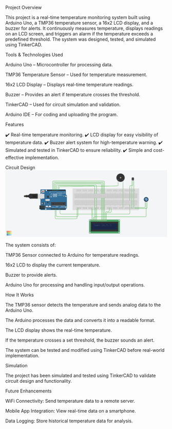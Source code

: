 Project Overview

This project is a real-time temperature monitoring system built using Arduino Uno, a TMP36 temperature sensor, a 16x2 LCD display, and a buzzer 
for alerts. It continuously measures temperature, displays readings on an LCD screen, and triggers an alarm if the temperature exceeds a predefined
threshold. The system was designed, tested, and simulated using TinkerCAD.

Tools & Technologies Used

Arduino Uno – Microcontroller for processing data.

TMP36 Temperature Sensor – Used for temperature measurement.

16x2 LCD Display – Displays real-time temperature readings.

Buzzer – Provides an alert if temperature crosses the threshold.

TinkerCAD – Used for circuit simulation and validation.

Arduino IDE – For coding and uploading the program.

Features

✔️ Real-time temperature monitoring.
✔️ LCD display for easy visibility of temperature data.
✔️ Buzzer alert system for high-temperature warning.
✔️ Simulated and tested in TinkerCAD to ensure reliability.
✔️ Simple and cost-effective implementation.


Circuit Design
![image](https://github.com/Bishal033/Smart-Temperature-Monitoring-System/blob/main/Smart%20Temp%20Monitor%20Design.png)

The system consists of:

TMP36 Sensor connected to Arduino for temperature readings.

16x2 LCD to display the current temperature.

Buzzer to provide alerts.

Arduino Uno for processing and handling input/output operations.

How It Works

The TMP36 sensor detects the temperature and sends analog data to the Arduino Uno.

The Arduino processes the data and converts it into a readable format.

The LCD display shows the real-time temperature.

If the temperature crosses a set threshold, the buzzer sounds an alert.

The system can be tested and modified using TinkerCAD before real-world implementation.

Simulation

The project has been simulated and tested using TinkerCAD to validate circuit design and functionality.

Future Enhancements

WiFi Connectivity: Send temperature data to a remote server.

Mobile App Integration: View real-time data on a smartphone.

Data Logging: Store historical temperature data for analysis.



